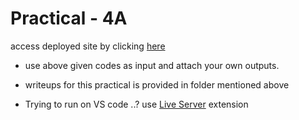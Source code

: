 # Practical - 4A

access deployed site by clicking [here](https://aditheripper.github.io/4A-prac/)

* use above given codes as input and attach your own outputs.

* writeups for this practical is provided in folder mentioned above

* Trying to run on VS code ..? 
     use [Live Server](https://marketplace.visualstudio.com/items?itemName=ritwickdey.LiveServer) extension 
